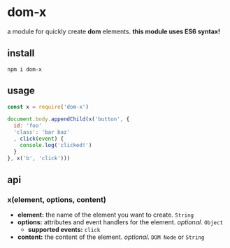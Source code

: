 # dom-x

a module for quickly create **dom** elements. **this module uses ES6 syntax!**

## install
```
npm i dom-x
```

## usage
``` js
const x = require('dom-x')

document.body.appendChild(x('button', {
  id: 'foo'
  'class': 'bar baz'
  , click(event) {
    console.log('clicked!')
  }
}, x('b', 'click')))
```

## api

### x(element, options, content)

- **element:** the name of the element you want to create. `String`
- **options:** attributes and event handlers for the element. *optional*. `Object`
  - **supported events:** `click`
- **content:** the content of the element. *optional*. `DOM Node` or `String`
